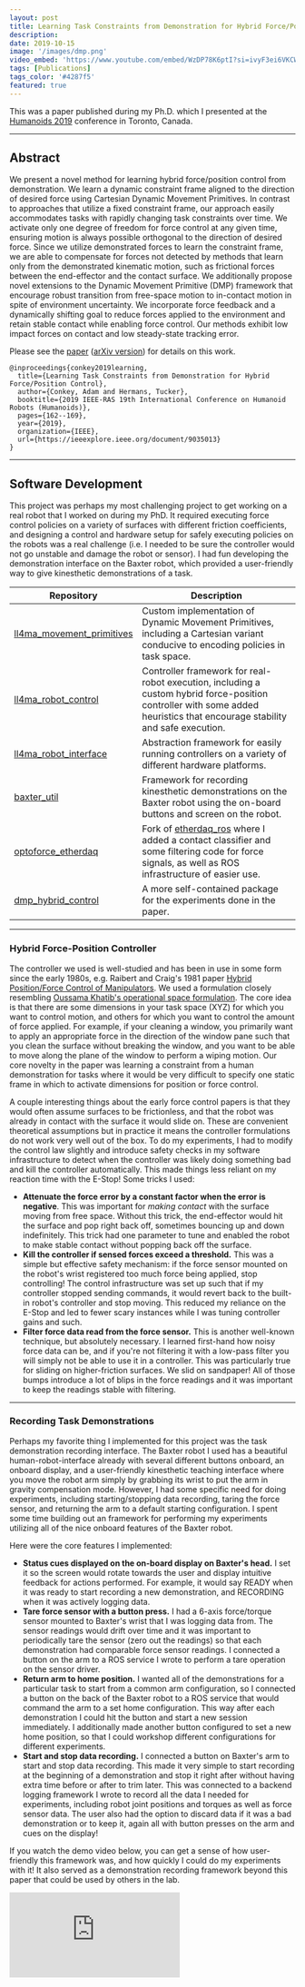 ```yaml
---
layout: post
title: Learning Task Constraints from Demonstration for Hybrid Force/Position Control
description: 
date: 2019-10-15
image: '/images/dmp.png'
video_embed: 'https://www.youtube.com/embed/WzDP78K6ptI?si=ivyF3ei6VKCWg0ze'
tags: [Publications]
tags_color: '#4287f5'
featured: true
---
```


This was a paper published during my Ph.D. which I presented at the [Humanoids 2019](http://humanoids2019.loria.fr) conference in Toronto, Canada.

***

## Abstract

We present a novel method for learning hybrid force/position control from demonstration. We learn a dynamic constraint frame aligned to the direction of desired force using Cartesian Dynamic Movement Primitives. In contrast to approaches that utilize a fixed constraint frame, our approach easily accommodates tasks with rapidly changing task constraints over time. We activate only one degree of freedom for force control at any given time, ensuring motion is always possible orthogonal to the direction of desired force. Since we utilize demonstrated forces to learn the constraint frame, we are able to compensate for forces not detected by methods that learn only from the demonstrated kinematic motion, such as frictional forces between the end-effector and the contact surface. We additionally propose novel extensions to the Dynamic Movement Primitive (DMP) framework that encourage robust transition from free-space motion to in-contact motion in spite of environment uncertainty. We incorporate force feedback and a dynamically shifting goal to reduce forces applied to the environment and retain stable contact while enabling force control. Our methods exhibit low impact forces on contact and low steady-state tracking error.

Please see the [paper](https://ieeexplore.ieee.org/document/9035013) ([arXiv version](https://arxiv.org/abs/1811.03026)) for details on this work.

```
@inproceedings{conkey2019learning,
  title={Learning Task Constraints from Demonstration for Hybrid Force/Position Control},
  author={Conkey, Adam and Hermans, Tucker},
  booktitle={2019 IEEE-RAS 19th International Conference on Humanoid Robots (Humanoids)},
  pages={162--169},
  year={2019},
  organization={IEEE},
  url={https://ieeexplore.ieee.org/document/9035013}
}
```

***

## Software Development

This project was perhaps my most challenging project to get working on a real robot that I worked on during my PhD. It required executing force control policies on a variety of surfaces with different friction coefficients, and designing a control and hardware setup for safely executing policies on the robots was a real challenge (i.e. I needed to be sure the controller would not go unstable and damage the robot or sensor). I had fun developing the demonstration interface on the Baxter robot, which provided a user-friendly way to give kinesthetic demonstrations of a task. 

| Repository | Description |
|------------|-------------|
| [ll4ma_movement_primitives](https://bitbucket.org/robot-learning/ll4ma_movement_primitives/src/master/) | Custom implementation of Dynamic Movement Primitives, including a Cartesian variant conducive to encoding policies in task space. |
| [ll4ma_robot_control](https://bitbucket.org/robot-learning/ll4ma_robot_control/src/main/) | Controller framework for real-robot execution, including a custom hybrid force-position controller with some added heuristics that encourage stability and safe execution. |
| [ll4ma_robot_interface](https://bitbucket.org/robot-learning/ll4ma_robot_interface/src/main/) | Abstraction framework for easily running controllers on a variety of different hardware platforms. |
| [baxter_util](https://bitbucket.org/robot-learning/baxter_util/src/master/) | Framework for recording kinesthetic demonstrations on the Baxter robot using the on-board buttons and screen on the robot. |
| [optoforce_etherdaq](https://bitbucket.org/robot-learning/optoforce_etherdaq/src/main/) | Fork of [etherdaq_ros](https://github.com/OptoForce/etherdaq_ros) where I added a contact classifier and some filtering code for force signals, as well as ROS infrastructure of easier use. |
| [dmp_hybrid_control](https://bitbucket.org/robot-learning/dmp_hybrid_control/src/master/) | A more self-contained package for the experiments done in the paper. |

---

### Hybrid Force-Position Controller

The controller we used is well-studied and has been in use in some form since the early 1980s, e.g. Raibert and Craig's 1981 paper [Hybrid Position/Force Control of Manipulators](files/hybrid-position-force-raibert.pdf). We used a formulation closely resembling [Oussama Khatib's operational space formulation](https://ieeexplore.ieee.org/document/1087068). The core idea is that there are some dimensions in your task space (XYZ) for which you want to control motion, and others for which you want to control the amount of force applied. For example, if your cleaning a window, you primarily want to apply an appropriate force in the direction of the window pane such that you clean the surface without breaking the window, and you want to be able to move along the plane of the window to perform a wiping motion. Our core novelty in the paper was learning a constraint from a human demonstration for tasks where it would be very difficult to specify one static frame in which to activate dimensions for position or force control. 

A couple interesting things about the early force control papers is that they would often assume surfaces to be frictionless, and that the robot was already in contact with the surface it would slide on. These are convenient theoretical assumptions but in practice it means the controller formulations do not work very well out of the box. To do my experiments, I had to modify the control law slightly and introduce safety checks in my software infrastructure to detect when the controller was likely doing something bad and kill the controller automatically. This made things less reliant on my reaction time with the E-Stop! Some tricks I used:
  - **Attenuate the force error by a constant factor when the error is negative**. This was important for _making contact_ with the surface moving from free space. Without this trick, the end-effector would hit the surface and pop right back off, sometimes bouncing up and down indefinitely. This trick had one parameter to tune and enabled the robot to make stable contact without popping back off the surface.
  - **Kill the controller if sensed forces exceed a threshold.** This was a simple but effective safety mechanism: if the force sensor mounted on the robot's wrist registered too much force being applied, stop controlling! The control infrastructure was set up such that if my controller stopped sending commands, it would revert back to the built-in robot's controller and stop moving. This reduced my reliance on the E-Stop and led to fewer scary instances while I was tuning controller gains and such.
  - **Filter force data read from the force sensor.** This is another well-known technique, but absolutely necessary. I learned first-hand how noisy force data can be, and if you're not filtering it with a low-pass filter you will simply not be able to use it in a controller. This was particularly true for sliding on higher-friction surfaces. We slid on sandpaper! All of those bumps introduce a lot of blips in the force readings and it was important to keep the readings stable with filtering.

---

### Recording Task Demonstrations

Perhaps my favorite thing I implemented for this project was the task demonstration recording interface. The Baxter robot I used has a beautiful human-robot-interface already with several different buttons onboard, an onboard display, and a user-friendly kinesthetic teaching interface where you move the robot arm simply by grabbing its wrist to put the arm in gravity compensation mode. However, I had some specific need for doing experiments, including starting/stopping data recording, taring the force sensor, and returning the arm to a default starting configuration. I spent some time building out an framework for performing my experiments utilizing all of the nice onboard features of the Baxter robot. 

Here were the core features I implemented:
- **Status cues displayed on the on-board display on Baxter's head.** I set it so the screen would rotate towards the user and display intuitive feedback for actions performed. For example, it would say READY when it was ready to start recording a new demonstration, and RECORDING when it was actively logging data.
- **Tare force sensor with a button press.** I had a 6-axis force/torque sensor mounted to Baxter's wrist that I was logging data from. The sensor readings would drift over time and it was important to periodically tare the sensor (zero out the readings) so that each demonstration had comparable force sensor readings. I connected a button on the arm to a ROS service I wrote to perform a tare operation on the sensor driver.
- **Return arm to home position.** I wanted all of the demonstrations for a particular task to start from a common arm configuration, so I connected a button on the back of the Baxter robot to a ROS service that would command the arm to a set home configuration. This way after each demonstration I could hit the button and start a new session immediately. I additionally made another button configured to set a new home position, so that I could workshop different configurations for different experiments.
- **Start and stop data recording.** I connected a button on Baxter's arm to start and stop data recording. This made it very simple to start recording at the beginning of a demonstration and stop it right after without having extra time before or after to trim later. This was connected to a backend logging framework I wrote to record all the data I needed for experiments, including robot joint positions and torques as well as force sensor data. The user also had the option to discard data if it was a bad demonstration or to keep it, again all with button presses on the arm and cues on the display!

If you watch the demo video below, you can get a sense of how user-friendly this framework was, and how quickly I could do my experiments with it! It also served as a demonstration recording framework beyond this paper that could be used by others in the lab.

<p><iframe src="https://www.youtube.com/embed/weBPQOT4Ymg?si=7E1JXAubBZS4GKV3" loading="lazy" frameborder="0" allowfullscreen></iframe></p>


